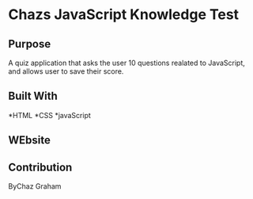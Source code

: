 # Chazs JavaScript Knowledge Test

## Purpose
A quiz application that asks the user 10 questions realated to JavaScript, and allows user to save their score.

## Built With
*HTML
*CSS
*javaScript

## WEbsite


## Contribution
ByChaz Graham

